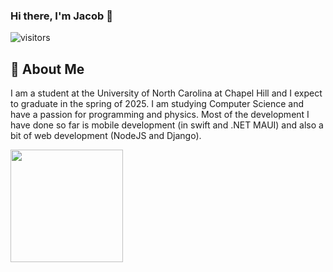 ### Hi there, I'm Jacob 👋

![visitors](https://visitor-badge.glitch.me/badge?page_id=${jacbro2021}.${jacbro2021})

## 👤 About Me

I am a student at the University of North Carolina at Chapel Hill and I expect to graduate in the spring of 2025. I am studying Computer Science and have a passion for programming and physics. Most of the development I have done so far is mobile development (in swift and .NET MAUI) and also a bit of web development (NodeJS and Django).

<img height="180em" src="https://github-readme-stats.vercel.app/api?username=jacbro2021&show_icons=true&hide_border=true&&count_private=true&include_all_commits=true" />

<!--
**jacbro2021/jacbro2021** is a ✨ _special_ ✨ repository because its `README.md` (this file) appears on your GitHub profile.

Here are some ideas to get you started:

- 🔭 I’m currently working on ...
- 🌱 I’m currently learning ...
- 👯 I’m looking to collaborate on ...
- 🤔 I’m looking for help with ...
- 💬 Ask me about ...
- 📫 How to reach me: ...
- 😄 Pronouns: ...
- ⚡ Fun fact: ...
-->
